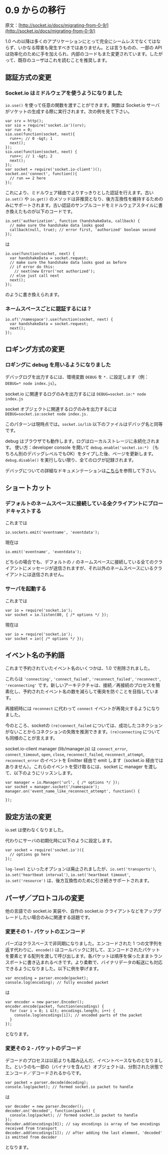 # 0.9 からの移行

<!--## Migration from 0.9-->

原文：[http://socket.io/docs/migrating-from-0-9/](http://socket.io/docs/migrating-from-0-9/)

<!--
For most applications, the transition to 1.0 should be completely seamless and devoid of any hiccups. That said, we’ve done some work to streamline some APIs, and we have changed some internals, so this is a recommended read for most existing users.
-->

1.0 への以降は多くのアプリケーションにとって完全にシームレスでなくてはならず、いかなる障害も発生すべきではありません。とは言うものの、一部の API は効率化のために手を加えられ、内部のコードもまた変更されています。したがって、既存のユーザはこれを読むことを推奨します。

<!--## Authentication differences-->

## 認証方式の変更

<!--### Socket.io uses middleware now-->

### Socket.io はミドルウェアを使うようになりました

<!--
You can give a Socket.io server arbitrary functions via io.use() that are run when a socket is created. Check out this example:
-->

`io.use()` を使って任意の関数を渡すことができます。関数は Socket.io サーバがソケットの生成する際に実行されます。次の例を見て下さい。

```
var srv = http();
var sio = require('socket.io')(srv);
var run = 0;
sio.use(function(socket, next){
  run++; // 0 -&gt; 1
  next();
});
sio.use(function(socket, next) {
  run++; // 1 -&gt; 2
  next();
});
var socket = require('socket.io-client')();
socket.on('connect', function(){
  // run == 2 here
});
```

<!--
… so its cleaner to do auth via middleware now
The old io.set() and io.get() methods are deprecated and only supported for backwards compatibility. Here is a translation of an old authorization example into middleware-style.
-->

これにより、ミドルウェア経由でよりすっきりとした認証を行えます。古い `io.set()` や `io.get()` のメソッドは非推奨となり、後方互換性を維持するためのみにサポートされます。古い認証のサンプルコードをミドルウェアスタイルに書き換えたものが以下のコードです。

```
io.set('authorization', function (handshakeData, callback) {
  // make sure the handshake data looks good
  callback(null, true); // error first, 'authorized' boolean second
});
```

は

```
io.use(function(socket, next) {
  var handshakeData = socket.request;
  // make sure the handshake data looks good as before
  // if error do this:
    // next(new Error('not authorized');
  // else just call next
  next();
});
```

のように書き換えられます。

<!--### Namespace authorization?-->

### ネームスペースごとに認証するには？

```
io.of('/namespace').use(function(socket, next) {
  var handshakeData = socket.request;
  next();
});
```

<!--## Log differences-->

## ロギング方式の変更

<!--### Logging is now based on debug-->

### ロギングに debug を用いるようになりました

<!--
To print all debug logging, set the environment variable DEBUG to *. ie: DEBUG=* node index.js
-->

デバッグログを出力するには、環境変数 `DEBUG` を `*.` に設定します（例：`DEBUG=* node index.js`）。

<!--
To print only socket.io related logging: DEBUG=socket.io:* node index.js.
-->

socket.io に関連するログのみを出力するには `DEBUG=socket.io:* node index.js`

<!--

To print logging only from the socket object: DEBUG=socket.io:socket node index.js.
-->
socket オブジェクトに関連するログのみを出力するには `DEBUG=socket.io:socket node index.js.`

<!--
This pattern should hopefully be making sense at this point. The names of the files in socket.io/lib are equivalent to their debug names.
-->

このパターンは現時点では。`socket.io/lib` 以下のファイルはデバッグ名と同等です。

<!--
Debug also works in the browser; logs are persisted to localstorage.
To use: open the developer console and type debug.enable('socket.io:*') (or any debug level) and then refresh the page. Everything is logged until you run debug.disable().
-->

debug はブラウザでも動作します。ログはローカルストレージに永続化されます。
使い方：developer console を開いて `debug.enable('socket.io:*)` （もちろん別のデバッグレベルでもOK）をタイプした後、ページを更新します。`debug.disable()` を実行しない限り、全てのログが記録されます。

<!--
See more at the debug documentation here.
-->
デバッグについての詳細なドキュメンテーションは[こちら](https://www.npmjs.org/package/debug)を参照して下さい。

<!--## Shortcuts-->

## ショートカット

<!--
In general there are some new shortcuts for common things. The old versions should still work, but shortcuts are nice.
-->

<!--### Broadcasting to all clients in default namespace-->

### デフォルトのネームスペースに接続している全クライアントにブロードキャストする

<!-- Previously:-->

これまでは

```
io.sockets.emit('eventname', 'eventdata');
```

現在は

```
io.emit('eventname', 'eventdata');
```

<!--
Neat. Note that in both cases, these messages reach all clients connected to the default ‘/’ namespace, but not clients in other namespaces.
-->

どちらの場合でも、デフォルトの `/` のネームスペースに接続している全てのクライアントにメッセージが送信されますが、それ以外のネームスペースにいるクライアントには送信されません。

<!--### Starting the server-->

### サーバを起動する

<!--Previously:-->

これまでは

```
var io = require('socket.io');
var socket = io.listen(80, { /* options */ });
```

<!-- Now: -->

現在は

```
var io = require('socket.io');
var socket = io({ /* options */ });
```

<!--## Exposed Events-->

## イベント名の予約語

<!--
Some of the reserved events from before seem to be missing from 1.0.
-->

これまで予約されていたイベント名のいくつかは、1.0 で削除されました。

<!--
Those include: 'connecting', 'connect_failed', 'reconnect_failed', 'reconnect', and 'reconnecting'.
The newer architecture aims to simplify the connection / reconnection process and reduce the number of reserved events to prevent collision.
-->

これらは `'connecting'`, `'connect_failed'`, `'reconnect_failed'`, `'reconnect'`, `'reconnecting'` です。新しいアーキテクチャは、接続／再接続のプロセスを簡素化し、予約されたイベント名の数を減らして衝突を防ぐことを目指しています。

<!--
On a reconnection now instead of 'reconnect' another 'connect' event is fired instead.
-->

再接続時には `reconnect` に代わって `connect` イベントが再発火するようになりました。

<!--
As for the '(re)connecting' and '(re)connect_failed' socket events: connection failure can probably be assumed from lack of successful connection, and the same can be said for connecting.
-->

今のところ、socketの `(re)connect_failed` については、成功したコネクションがないことからコネクションの失敗を推測できます。`(re)connecting` についても同様のことが言えます。

<!--
The socket.io-client manager (lib/manager.js) emits 'connect_error', 'connect_timeout', 'open', 'close', 'reconnect_failed', 'reconnect_attempt', and 'reconnect_error' events via Emitter (not through socket.io). You can subscribe to these by providing a manager to sockets and listening like so:
-->

socket.io-client manager (lib/manager.js) は `connect_error`, `connect_timeout`, `open`, `close`, `reconnect_failed`, `reconnect_attempt`, `reconnect_error` のイベントを Emitter 経由で emit します（socket.io 経由ではありません）。これらのイベントを受け取るには、socket に manager を渡して、以下のようにリッスンします。

```
var manager = io.Manager('url', { /* options */ });
var socket = manager.socket('/namespace');
manager.on('event_name_like_reconnect_attempt', function() {

});
```

<!--## Configuration differences-->

## 設定方法の変更

<!--### io.set is gone-->
io.set は使わなくなりました。

<!--
Instead do configuration in server initialization like this:
-->

代わりにサーバの初期化時に以下のように設定します。

```
var socket = require('socket.io')({
  // options go here
});
```

<!--
Options like log-level are gone. io.set('transports'), io.set('heartbeat interval'), io.set('heartbeat timeout', and io.set('resource') are still supported for backwards compatibility.
-->

`log-level` といったオプションは廃止されましたが、`io.set('transports')`, `io.set('heartbeat interval')`, `io.set('heartbeat timeout'`, `io.set('resource')` は、後方互換性のために引き続きサポートされます。

<!--## Parser / Protocol differences-->

## パーザ／プロトコルの変更

<!--
This is only relevant for updating things like socket.io implementations in other languages, custom socket.io clients, etc.
-->

他の言語での socket.io 実装や、自作の socket.io クライアントなどをアップグレードしたい場合のみに関連する話題です。

<!--### Difference 1 – packet encoding-->

### 変更その 1 - パケットのエンコード

<!--
Parsing is now class based and asynchronous. Instead of returning a single encoded string, encode calls callback with an array of encodings as the only argument. Each encoding should be written to the transport in order. This is more flexible and makes binary data transport work. Here’s an example:
-->

パーズはクラスベースで非同期になりました。エンコードされた 1 つの文字列を返す代わりに、`encode()` はコールバックに対して、エンコードされたパケットを要素とする配列を渡して呼び出します。各パケットは順序を保ったままトランスポートに書き込まれるべきです。より柔軟で、バイナリデータの転送にも対応できるようになりました。以下に例を挙げます。

```
var encoding = parser.encode(packet);
console.log(encoding); // fully encoded packet
```

<!--vs.-->

は

```
var encoder = new parser.Encoder();
encoder.encode(packet, function(encodings) {
  for (var i = 0; i &lt; encodings.length; i++) {
    console.log(encodings[i]); // encoded parts of the packet
  }
});
```

となります。

<!--### Difference 2 – packet decoding-->

### 変更その 2 - パケットのデコード

<!--
Decoding takes things a step further and is event-based. This is done because some objects (binary-containing) are both encoded and decoded in multiple parts. This example should help:
-->

デコードのプロセスは以前よりも踏み込んだ、イベントベースなものとなりました。というのも一部の（バイナリを含んだ）オブジェクトは、分割された状態でエンコード／デコードされるからです。

```
var packet = parser.decode(decoding);
console.log(packet); // formed socket.io packet to handle
```

<!--vs.-->

は

```
var decoder = new parser.Decoder();
decoder.on('decoded', function(packet) {
  console.log(packet); // formed socket.io packet to handle
});
decoder.add(encodings[0]); // say encodings is array of two encodings received from transport
decoder.add(encodings[1]); // after adding the last element, 'decoded' is emitted from decoder
```

となります。
